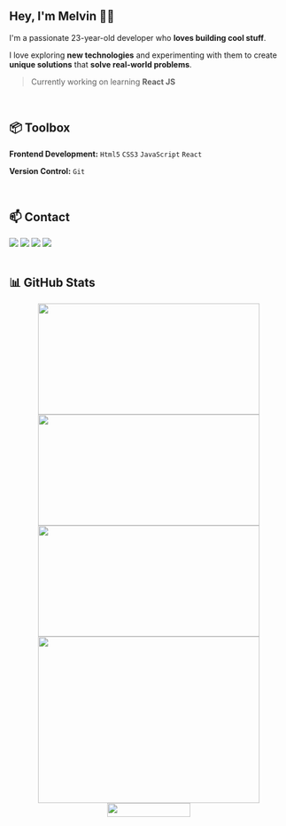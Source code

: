 ## Hey, I'm Melvin 👋🏽  

I'm a passionate 23-year-old developer who **loves building cool stuff**.

I love exploring **new technologies** and experimenting with them to create **unique solutions** that **solve real-world problems**.

> Currently working on learning **React JS**
<br>

## 📦 Toolbox

**Frontend Development:** `Html5` `CSS3` `JavaScript` `React`
 
**Version Control:** `Git`

<br>

## 📫 Contact 

<div> 
  <a href="https://www.linkedin.com/in/melvin-kj/" target="_blank"><img src="https://img.shields.io/badge/-LinkedIn-%230077B5?style=for-the-badge&logo=linkedin&logoColor=white" target="_blank"></a> 
  <a href="https://twitter.com/Melvin_Codes" target="_blank"><img src="https://img.shields.io/badge/-Twitter-%23EA4335?style=for-the-badge&logo=youtube&logoColor=white" target="_blank"></a>
  <a href="https://www.instagram.com/melvin.codes/" target="_blank"><img src="https://img.shields.io/badge/-Instagram-%23E4405F?style=for-the-badge&logo=instagram&logoColor=white" target="_blank"></a>
  <a href = "mailto: melvinofficial2001@gmail.com"><img src="https://img.shields.io/badge/-Gmail-%23333?style=for-the-badge&logo=gmail&logoColor=white" target="_blank"></a>
</div>
<br>

## 📊 GitHub Stats
<div align="center">
<img height="200" src="https://github-readme-stats.vercel.app/api?username=Melvin-KJ&amp;theme=vue-dark&hide_border=true&include_all_commits=true&count_private=true" width="400"><br>
<img height="200" src="https://github-readme-streak-stats.herokuapp.com/?user=Melvin-KJ&theme=vue-dark&hide_border=true" width="400"><br>
<img height="200" src="https://github-readme-stats.vercel.app/api/top-langs/?username=Melvin-KJ&theme=vue-dark&hide_border=true&include_all_commits=true&count_private=true&layout=compact" width="400"><br>
<img height="300" src="https://github-contributor-stats.vercel.app/api?username=Melvin-KJ&amp;limit=5&amp;theme=vue-dark&hide_border=true&amp;combine_all_yearly_contributions=true" width="400"><br>
<img height="25" src="https://visitcount.itsvg.in/api?id=Melvin-KJ&amp;icon=5&amp;color=12" width="150"/>
</div>
